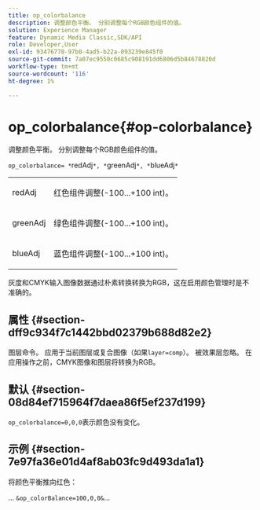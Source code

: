 ```yaml
---
title: op_colorbalance
description: 调整颜色平衡。 分别调整每个RGB颜色组件的值。
solution: Experience Manager
feature: Dynamic Media Classic,SDK/API
role: Developer,User
exl-id: 93476778-97b0-4ad5-b22a-093239e845f0
source-git-commit: 7a07ec9550c0685c908191dd6806d5b84678820d
workflow-type: tm+mt
source-wordcount: '116'
ht-degree: 1%

---
```


# op_colorbalance{#op-colorbalance}

调整颜色平衡。 分别调整每个RGB颜色组件的值。

`op_colorbalance= *`redAdj`*, *`greenAdj`*, *`blueAdj`*`

<table id="simpletable_BBDAA6FE9A0E48E3BD8304BDED776713"> 
 <tr class="strow"> 
  <td class="stentry"> <p><span class="varname"> redAdj</span> </p></td> 
  <td class="stentry"> <p>红色组件调整(-100...+100 int)。 </p></td> 
 </tr> 
 <tr class="strow"> 
  <td class="stentry"> <p><span class="varname"> greenAdj</span> </p></td> 
  <td class="stentry"> <p>绿色组件调整(-100...+100 int)。 </p></td> 
 </tr> 
 <tr class="strow"> 
  <td class="stentry"> <p><span class="varname"> blueAdj</span> </p></td> 
  <td class="stentry"> <p>蓝色组件调整(-100...+100 int)。 </p></td> 
 </tr> 
</table>

灰度和CMYK输入图像数据通过朴素转换转换为RGB，这在启用颜色管理时是不准确的。

## 属性 {#section-dff9c934f7c1442bbd02379b688d82e2}

图层命令。 应用于当前图层或复合图像（如果`layer=comp`）。 被效果层忽略。 在应用操作之前，CMYK图像和图层将转换为RGB。

## 默认 {#section-08d84ef715964f7daea86f5ef237d199}

`op_colorbalance=0,0,0`表示颜色没有变化。

## 示例 {#section-7e97fa36e01d4af8ab03fc9d493da1a1}

将颜色平衡推向红色：

... `&op_colorBalance=100,0,0&`...
